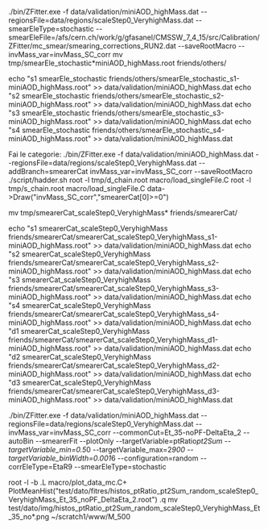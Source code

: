 ./bin/ZFitter.exe -f data/validation/miniAOD_highMass.dat --regionsFile=data/regions/scaleStep0_VeryhighMass.dat --smearEleType=stochastic --smearEleFile=/afs/cern.ch/work/g/gfasanel/CMSSW_7_4_15/src/Calibration/ZFitter/mc_smear/smearing_corrections_RUN2.dat --saveRootMacro --invMass_var=invMass_SC_corr
mv tmp/smearEle_stochastic*miniAOD_highMass.root friends/others/

echo "s1      smearEle_stochastic     friends/others/smearEle_stochastic_s1-miniAOD_highMass.root" >> data/validation/miniAOD_highMass.dat
echo "s2      smearEle_stochastic     friends/others/smearEle_stochastic_s2-miniAOD_highMass.root" >> data/validation/miniAOD_highMass.dat
echo "s3      smearEle_stochastic     friends/others/smearEle_stochastic_s3-miniAOD_highMass.root" >> data/validation/miniAOD_highMass.dat
echo "s4      smearEle_stochastic     friends/others/smearEle_stochastic_s4-miniAOD_highMass.root" >> data/validation/miniAOD_highMass.dat

Fai le categorie:
./bin/ZFitter.exe -f data/validation/miniAOD_highMass.dat --regionsFile=data/regions/scaleStep0_VeryhighMass.dat --addBranch=smearerCat invMass_var=invMass_SC_corr --saveRootMacro
./script/hadder.sh
root -l tmp/d_chain.root macro/load_singleFile.C
root -l tmp/s_chain.root macro/load_singleFile.C
data->Draw("invMass_SC_corr","smearerCat[0]>=0")

mv tmp/smearerCat_scaleStep0_VeryhighMass* friends/smearerCat/ 

echo "s1      smearerCat_scaleStep0_VeryhighMass     friends/smearerCat/smearerCat_scaleStep0_VeryhighMass_s1-miniAOD_highMass.root" >> data/validation/miniAOD_highMass.dat
echo "s2      smearerCat_scaleStep0_VeryhighMass     friends/smearerCat/smearerCat_scaleStep0_VeryhighMass_s2-miniAOD_highMass.root" >> data/validation/miniAOD_highMass.dat
echo "s3      smearerCat_scaleStep0_VeryhighMass     friends/smearerCat/smearerCat_scaleStep0_VeryhighMass_s3-miniAOD_highMass.root" >> data/validation/miniAOD_highMass.dat
echo "s4      smearerCat_scaleStep0_VeryhighMass     friends/smearerCat/smearerCat_scaleStep0_VeryhighMass_s4-miniAOD_highMass.root" >> data/validation/miniAOD_highMass.dat
echo "d1      smearerCat_scaleStep0_VeryhighMass     friends/smearerCat/smearerCat_scaleStep0_VeryhighMass_d1-miniAOD_highMass.root" >> data/validation/miniAOD_highMass.dat
echo "d2      smearerCat_scaleStep0_VeryhighMass     friends/smearerCat/smearerCat_scaleStep0_VeryhighMass_d2-miniAOD_highMass.root" >> data/validation/miniAOD_highMass.dat
echo "d3      smearerCat_scaleStep0_VeryhighMass     friends/smearerCat/smearerCat_scaleStep0_VeryhighMass_d3-miniAOD_highMass.root" >> data/validation/miniAOD_highMass.dat

./bin/ZFitter.exe -f data/validation/miniAOD_highMass.dat --regionsFile=data/regions/scaleStep0_VeryhighMass.dat --invMass_var=invMass_SC_corr --commonCut=Et_35-noPF-DeltaEta_2 --autoBin --smearerFit --plotOnly --targetVariable=ptRatio*pt2Sum --targetVariable_min=0.5*0 --targetVariable_max=2*900 --targetVariable_binWidth=0.001*6 --configuration=random --corrEleType=EtaR9 --smearEleType=stochastic 

root -l -b
.L macro/plot_data_mc.C+
PlotMeanHist("test/dato/fitres/histos_ptRatio_pt2Sum_random_scaleStep0_VeryhighMass_Et_35_noPF_DeltaEta_2.root")
.q
mv test/dato/img/histos_ptRatio_pt2Sum_random_scaleStep0_VeryhighMass_Et_35_no*.png ~/scratch1/www/M_500
